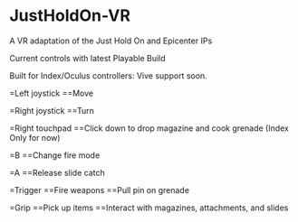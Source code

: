 # JustHoldOn-VR
 A VR adaptation of the Just Hold On and Epicenter IPs


Current controls with latest Playable Build

Built for Index/Oculus controllers:
Vive support soon.

=Left joystick
==Move

=Right joystick
==Turn

=Right touchpad
==Click down to drop magazine and cook grenade (Index Only for now)

=B
==Change fire mode

=A
==Release slide catch

=Trigger
==Fire weapons
==Pull pin on grenade

=Grip
==Pick up items
==Interact with magazines, attachments, and slides

